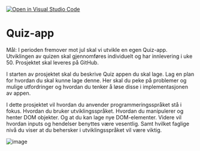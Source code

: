 [![Open in Visual Studio Code](https://classroom.github.com/assets/open-in-vscode-c66648af7eb3fe8bc4f294546bfd86ef473780cde1dea487d3c4ff354943c9ae.svg)](https://classroom.github.com/online_ide?assignment_repo_id=9549378&assignment_repo_type=AssignmentRepo)
# Quiz-app

Mål: I perioden fremover mot jul skal vi utvikle en egen Quiz-app. Utviklingen av quizen skal gjennomføres individuelt og har innlevering i uke 50.
Prosjektet skal leveres på GitHub. 

I starten av prosjektet skal du beskrive Quiz appen du skal lage.  Lag en plan for hvordan du skal kunne lage denne. Her skal du peke på problemer og mulige utfordringer og hvordan du tenker å løse disse i implementasjonen av appen. 

I dette prosjektet vil hvordan du anvender programmeringsspråket stå i fokus. 
Hvordan du bruker utviklingsspråket. Hvordan du manipulerer og henter DOM objekter. Og at du kan lage nye DOM-elementer. Videre vil hvordan inputs og hendelser benyttes være vesentlig. Samt hvilket faglige nivå du viser at du behersker i utviklingsspråket vil være viktig.

 ![image](https://user-images.githubusercontent.com/8614145/205267181-51408e62-3984-47bd-82af-f3aee883a918.png)

